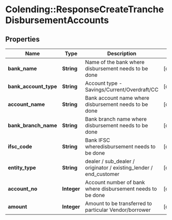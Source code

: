 # Colending::ResponseCreateTrancheDisbursementAccounts

## Properties
Name | Type | Description | Notes
------------ | ------------- | ------------- | -------------
**bank_name** | **String** | Name of the bank where disbursement needs to be done | [optional] 
**bank_account_type** | **String** | Account type - Savings/Current/Overdraft/CC | [optional] 
**account_name** | **String** | Bank account name where disbursement needs to be done | [optional] 
**bank_branch_name** | **String** | Bank branch name where disbursement needs to be done | [optional] 
**ifsc_code** | **String** | Bank IFSC wheredisbursement needs to be done | [optional] 
**entity_type** | **String** | dealer / sub_dealer / originator / existing_lender / end_customer | [optional] 
**account_no** | **Integer** | Account number of bank where disbursement needs to be done | [optional] 
**amount** | **Integer** | Amount to be transferred to particular Vendor/borrower | [optional] 

